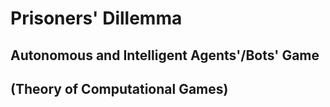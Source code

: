 # Prisoners' Dillemma
## Autonomous and Intelligent Agents'/Bots' Game
## (Theory of Computational Games)
